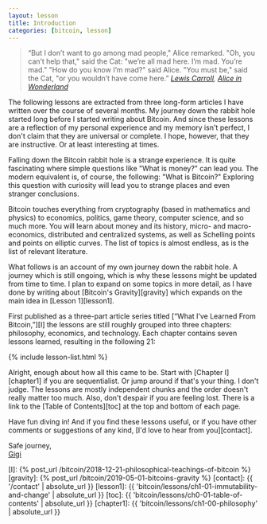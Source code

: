 ```yaml
---
layout: lesson
title: Introduction
categories: [bitcoin, lesson]
---
```

> “But I don’t want to go among mad people," Alice remarked.
> "Oh, you can’t help that," said the Cat: "we’re all mad here. I’m mad. You’re mad."
> "How do you know I’m mad?" said Alice.
> "You must be," said the Cat, "or you wouldn’t have come here.”
> <cite>[Lewis Carroll][carroll], [Alice in Wonderland][alice]</cite>

The following lessons are extracted from three long-form articles I have written
over the course of several months. My journey down the rabbit hole started long
before I started writing about Bitcoin. And since these lessons are a reflection
of my personal experience and my memory isn't perfect, I don't claim that they
are universal or complete. I hope, however, that they are instructive. Or at
least interesting at times.

Falling down the Bitcoin rabbit hole is a strange experience. It is quite
fascinating where simple questions like "What is money?" can lead you. The
modern equivalent is, of course, the following: "What is Bitcoin?" Exploring
this question with curiosity will lead you to strange places and even stranger
conclusions.

Bitcoin touches everything from cryptography (based in mathematics and physics)
to economics, politics, game theory, computer science, and so much more. You
will learn about money and its history, micro- and macro-economics, distributed
and centralized systems, as well as Schelling points and points on elliptic
curves. The list of topics is almost endless, as is the list of relevant
literature.

What follows is an account of my own journey down the rabbit hole. A journey
which is still ongoing, which is why these lessons might be updated from time to
time. I plan to expand on some topics in more detail, as I have done by writing
about [Bitcoin's Gravity][gravity] which expands on the main idea in [Lesson
1][lesson1].

First published as a three-part article series titled [“What I’ve Learned From
Bitcoin,”][I] the lessons are still roughly grouped into three chapters:
philosophy, economics, and technology. Each chapter contains seven lessons
learned, resulting in the following 21:

{% include lesson-list.html %}

Alright, enough about how all this came to be. Start with [Chapter I][chapter1]
if you are sequentialist. Or jump around if that's your thing. I don't judge.
The lessons are mostly independent chunks and the order doesn't really matter
too much. Also, don't despair if you are feeling lost. There is a link to the
[Table of Contents][toc] at the top and bottom of each page.

Have fun diving in! And if you find these lessons useful, or if you have other
comments or suggestions of any kind, [I'd love to hear from you][contact].

Safe journey,<br/>
[Gigi][dergigi]

<!-- Internal -->
[I]: {% post_url /bitcoin/2018-12-21-philosophical-teachings-of-bitcoin %}
[gravity]: {% post_url /bitcoin/2019-05-01-bitcoins-gravity %}
[contact]: {{ '/contact' | absolute_url }}
[lesson1]: {{ 'bitcoin/lessons/ch1-01-immutability-and-change' | absolute_url }}
[toc]: {{ 'bitcoin/lessons/ch0-01-table-of-contents' | absolute_url }}
[chapter1]: {{ 'bitcoin/lessons/ch1-00-philosophy' | absolute_url }}

<!-- Twitter -->
[dergigi]: https://twitter.com/dergigi

<!-- Wikipedia -->
[alice]: https://en.wikipedia.org/wiki/Alice%27s_Adventures_in_Wonderland
[carroll]: https://en.wikipedia.org/wiki/Lewis_Carroll
